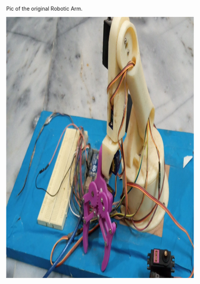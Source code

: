 Pic of the original Robotic Arm.
 <body>
        <img src="Robotic.jpg" width="700px" height="700px" alt="" align="center"/>
        </body>